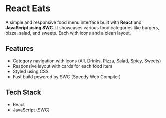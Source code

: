 # React Eats

A simple and responsive food menu interface built with **React** and **JavaScript using SWC**. It showcases various food categories like burgers, pizza, salad, and sweets. Each with icons and a clean layout.

## Features

- Category navigation with icons (All, Drinks, Pizza, Salad, Spicy, Sweets)
- Responsive layout with cards for each food item
- Styled using CSS
- Fast build powered by SWC (Speedy Web Compiler)

## Tech Stack

- React
- JavaScript (SWC)
